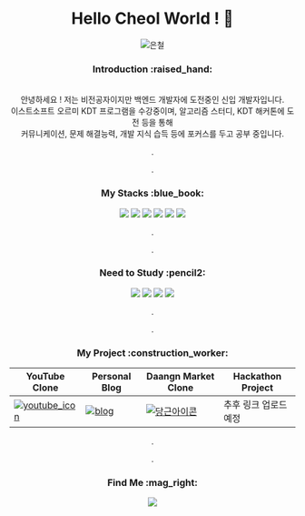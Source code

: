 <div align=center>
  
# Hello Cheol World ! 👋

  ![은철](https://github.com/KimEuncheol222/kimeuncheol222/assets/125336999/cde7fccf-6df2-4acf-b606-317d4f5201f6)
  
  <h3>Introduction :raised_hand:</h3>
  
  <br>안녕하세요 ! 저는 비전공자이지만 백엔드 개발자에 도전중인 신입 개발자입니다.</br>
  이스트소프트 오르미 KDT 프로그램을 수강중이며, 알고리즘 스터디, KDT 해커톤에 도전 등을 통해
  <br>커뮤니케이션, 문제 해결능력, 개발 지식 습득 등에 포커스를 두고 공부 중입니다.</br>
  <p>.</p>
  <p>.</p>
  <h3>My Stacks :blue_book:</h3>

 <img src="https://img.shields.io/badge/Python-3178C6?style=flat&logo=python&logoColor=white"/> <img src="https://img.shields.io/badge/PostgreSQL-0133AD?style=flat&logo=PostgreSQL&logoColor=white"/> <img src="https://img.shields.io/badge/Django-092E20?style=flat&logo=Django&logoColor=white"/>
 <img src="https://img.shields.io/badge/HTML-E34F26?style=flat&logo=HTML5&logoColor=white"/> <img src="https://img.shields.io/badge/css-1572B6?style=flat&logo=css3&logoColor=white"> <img src="https://img.shields.io/badge/github-181717?style=flat&logo=github&logoColor=white">
  <p>.</p>
  <p>.</p>
  <h3>Need to Study :pencil2:</h3>
   <img src="https://img.shields.io/badge/amazonaws-232F3E?style=flat&logo=amazonaws&logoColor=white"> <img src="https://img.shields.io/badge/javascript-F7DF1E?style=flat&logo=javascript&logoColor=white"> <img src="https://img.shields.io/badge/react-61DAFB?style=flat&logo=react&logoColor=white"> <img src="https://img.shields.io/badge/Docker-0133AD?style=flat&logo=Docker&logoColor=white">
  <p>.</p>
  <p>.</p>
  <h3>My Project :construction_worker:</h3>

  YouTube Clone|Personal Blog|Daangn Market Clone|Hackathon Project
  ---|---|---|---|
  <a href="https://github.com/KimEuncheol222/youtube_clone_lunch">![youtube_icon](https://github.com/KimEuncheol222/kimeuncheol222/assets/125336999/82a7b060-cb68-4d54-94be-601c484846db)</a>|<a href="https://github.com/KimEuncheol222/django_powerbloger">![blog](https://github.com/KimEuncheol222/kimeuncheol222/assets/125336999/a6fa79ce-f460-4699-876a-41611b838aa6)</a>|<a href="https://github.com/KimEuncheol222/remember">![당근아이콘](https://github.com/KimEuncheol222/kimeuncheol222/assets/125336999/7c369d85-5983-4ac8-a1bc-879b2f743035)</a>|추후 링크 업로드 예정
  
  <p>.</p>
  <p>.</p>
  <h3>Find Me :mag_right:</h3>
  <a href="https://www.instagram.com/name_is_iron/">
    <img src="https://img.shields.io/badge/instagram-E4405F?style=flat&logo=instagram&logoColor=white">
  </a>
</div>
